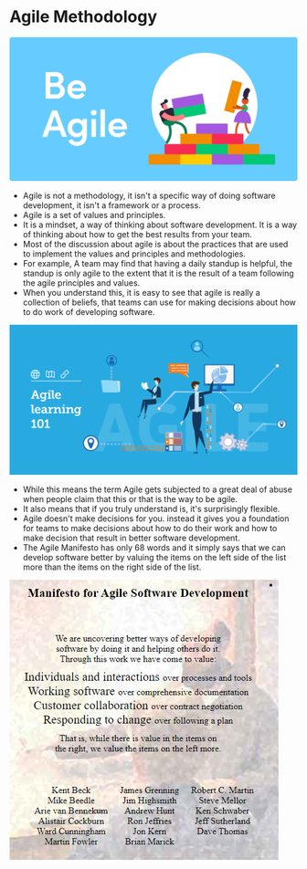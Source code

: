 # Agile Methodology

![](https://github.com/amandewatnitrr/Agile/blob/master/img/Introduction-to-Agile.png)

- Agile is not a methodology, it isn't a specific way of doing software development, it isn't a framework or a process.
- Agile is a set of values and principles.
- It is a mindset, a way of thinking about software development. It is a way of thinking about how to get the best results from your team.
- Most of the discussion about agile is about the practices that are used to implement the values and principles and methodologies.
- For example, A team may find that having a daily standup is helpful, the standup is only agile to the extent that it is the result of a team following the agile principles and values.
- When you understand this, it is easy to see that agile is really a collection of beliefs, that teams can use for making decisions about how to do work of developing software.

![](https://github.com/amandewatnitrr/Agile/blob/master/img/agile-learning-basics.png)

- While this means the term Agile gets subjected to a great deal of abuse when people claim that this or that is the way to be agile.
- It also means that if you truly understand is, it's surprisingly flexible.
- Agile doesn't make decisions for you. instead it gives you a foundation for teams to make decisions about how to do their work and how to make decision that result in better software development.
- The Agile Manifesto has only 68 words and it simply says that we can develop software better by valuing the items on the left side of the list more than the items on the right side of the list.

<img align="left" src="https://github.com/amandewatnitrr/Agile/blob/master/img/agile-manifesto2.png">

- 

